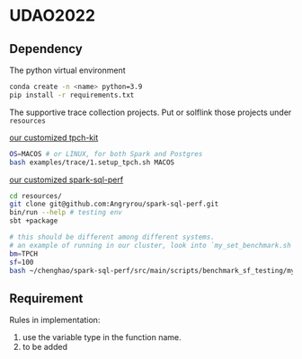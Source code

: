 # UDAO2022

## Dependency 

The python virtual environment
```bash
conda create -n <name> python=3.9
pip install -r requirements.txt
```

The supportive trace collection projects. Put or solflink those projects under `resources`

[our customized tpch-kit][1]
```bash
OS=MACOS # or LINUX, for both Spark and Postgres
bash examples/trace/1.setup_tpch.sh MACOS
```

[our customized spark-sql-perf][2]
```bash
cd resources/
git clone git@github.com:Angryrou/spark-sql-perf.git
bin/run --help # testing env
sbt +package

# this should be different among different systems.
# an example of running in our cluster, look into `my_set_benchmark.sh` for more details
bm=TPCH
sf=100
bash ~/chenghao/spark-sql-perf/src/main/scripts/benchmark_sf_testing/my_set_benchmark.sh $bm $sf 
```
   
[1]: https://github.com/Angryrou/tpch-kit
[2]: https://github.com/Angryrou/spark-sql-perf

## Requirement

Rules in implementation:
1. use the variable type in the function name.
2. to be added